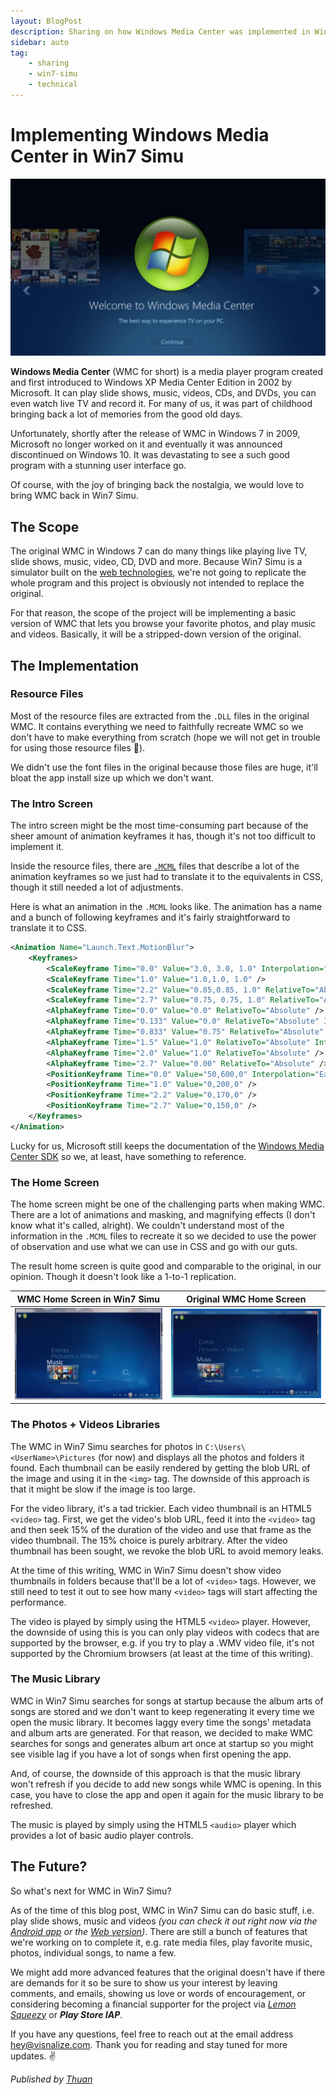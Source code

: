 ```yaml
---
layout: BlogPost
description: Sharing on how Windows Media Center was implemented in Win7 Simu.
sidebar: auto
tag:
    - sharing
    - win7-simu
    - technical
---
```


# Implementing Windows Media Center in Win7 Simu

<m-blog-meta />

![Windows Media Center Intro](/assets/covers/win7-simu-windows-media-center.jpg)

__Windows Media Center__ (WMC for short) is a media player program created and first introduced to Windows XP Media Center Edition in 2002 by Microsoft. It can play slide shows, music, videos, CDs, and DVDs, you can even watch live TV and record it. For many of us, it was part of childhood bringing back a lot of memories from the good old days.

Unfortunately, shortly after the release of WMC in Windows 7 in 2009, Microsoft no longer worked on it and eventually it was announced discontinued on Windows 10. It was devastating to see a such good program with a stunning user interface go.

Of course, with the joy of bringing back the nostalgia, we would love to bring WMC back in Win7 Simu.

## The Scope

The original WMC in Windows 7 can do many things like playing live TV, slide shows, music, video, CD, DVD and more. Because Win7 Simu is a simulator built on the [web technologies](./building-win7-simu.md#the-tech-stack), we're not going to replicate the whole program and this project is obviously not intended to replace the original.

For that reason, the scope of the project will be implementing a basic version of WMC that lets you browse your favorite photos, and play music and videos. Basically, it will be a stripped-down version of the original.

## The Implementation

### Resource Files

Most of the resource files are extracted from the `.DLL` files in the original WMC. It contains everything we need to faithfully recreate WMC so we don't have to make everything from scratch (hope we will not get in trouble for using those resource files 👀).

We didn't use the font files in the original because those files are huge, it'll bloat the app install size up which we don't want.

### The Intro Screen

The intro screen might be the most time-consuming part because of the sheer amount of animation keyframes it has, though it's not too difficult to implement it.

Inside the resource files, there are [`.MCML`](https://learn.microsoft.com/en-us/previous-versions/windows/desktop/windows-media-center-sdk/bb189388(v=msdn.10)) files that describe a lot of the animation keyframes so we just had to translate it to the equivalents in CSS, though it still needed a lot of adjustments.

Here is what an animation in the `.MCML` looks like. The animation has a name and a bunch of following keyframes and it's fairly straightforward to translate it to CSS.

```xml
<Animation Name="Launch.Text.MotionBlur">
    <Keyframes>
        <ScaleKeyframe Time="0.0" Value="3.0, 3.0, 1.0" Interpolation="EaseIn, 2.0, 0.80" />
        <ScaleKeyframe Time="1.0" Value="1.0,1.0, 1.0" />
        <ScaleKeyframe Time="2.2" Value="0.85,0.85, 1.0" RelativeTo="Absolute" />
        <ScaleKeyframe Time="2.7" Value="0.75, 0.75, 1.0" RelativeTo="Absolute" />
        <AlphaKeyframe Time="0.0" Value="0.0" RelativeTo="Absolute" />
        <AlphaKeyframe Time="0.133" Value="0.0" RelativeTo="Absolute" Interpolation="SCurve" />
        <AlphaKeyframe Time="0.833" Value="0.75" RelativeTo="Absolute" />
        <AlphaKeyframe Time="1.5" Value="1.0" RelativeTo="Absolute" Interpolation="SCurve" />
        <AlphaKeyframe Time="2.0" Value="1.0" RelativeTo="Absolute" />
        <AlphaKeyframe Time="2.7" Value="0.00" RelativeTo="Absolute" />
        <PositionKeyframe Time="0.0" Value="50,600,0" Interpolation="EaseIn, 2.0, 0.80" />
        <PositionKeyframe Time="1.0" Value="0,200,0" />
        <PositionKeyframe Time="2.2" Value="0,170,0" />
        <PositionKeyframe Time="2.7" Value="0,150,0" />
    </Keyframes>
</Animation>
```

Lucky for us, Microsoft still keeps the documentation of the [Windows Media Center SDK](https://learn.microsoft.com/en-us/previous-versions/windows/desktop/windows-media-center-sdk/ms818424(v=msdn.10)) so we, at least, have something to reference.

### The Home Screen

The home screen might be one of the challenging parts when making WMC. There are a lot of animations and masking, and magnifying effects (I don't know what it's called, alright). We couldn't understand most of the information in the `.MCML` files to recreate it so we decided to use the power of observation and use what we can use in CSS and go with our guts.

The result home screen is quite good and comparable to the original, in our opinion. Though it doesn't look like a 1-to-1 replication.

WMC Home Screen in Win7 Simu | Original WMC Home Screen
:-:|:-:
![Windows Media Center Home Screen in Win7 Simu](./img/win7-simu-window-media-center/wmc-homescreen-win7simu.png) | ![Original Windows Media Center Home Screen in Windows 7](./img/win7-simu-window-media-center/wmc-homescreen-original.png)

### The Photos + Videos Libraries

The WMC in Win7 Simu searches for photos in `C:\Users\<UserName>\Pictures` (for now) and displays all the photos and folders it found. Each thumbnail can be easily rendered by getting the blob URL of the image and using it in the `<img>` tag. The downside of this approach is that it might be slow if the image is too large.

For the video library, it's a tad trickier. Each video thumbnail is an HTML5 `<video>` tag. First, we get the video's blob URL, feed it into the `<video>` tag and then seek 15% of the duration of the video and use that frame as the video thumbnail. The 15% choice is purely arbitrary. After the video thumbnail has been sought, we revoke the blob URL to avoid memory leaks.

At the time of this writing, WMC in Win7 Simu doesn't show video thumbnails in folders because that'll be a lot of `<video>` tags. However, we still need to test it out to see how many `<video>` tags will start affecting the performance.

The video is played by simply using the HTML5 `<video>` player. However, the downside of using this is you can only play videos with codecs that are supported by the browser, e.g. if you try to play a .WMV video file, it's not supported by the Chromium browsers (at least at the time of this writing).

### The Music Library

WMC in Win7 Simu searches for songs at startup because the album arts of songs are stored and we don't want to keep regenerating it every time we open the music library. It becomes laggy every time the songs' metadata and album arts are generated. For that reason, we decided to make WMC searches for songs and generates album art once at startup so you might see visible lag if you have a lot of songs when first opening the app.

And, of course, the downside of this approach is that the music library won't refresh if you decide to add new songs while WMC is opening. In this case, you have to close the app and open it again for the music library to be refreshed.

The music is played by simply using the HTML5 `<audio>` player which provides a lot of basic audio player controls.

## The Future?

So what's next for WMC in Win7 Simu?

As of the time of this blog post, WMC in Win7 Simu can do basic stuff, i.e. play slide shows, music and videos _(you can check it out right now via the [Android app](https://play.google.com/store/apps/details?id=com.visnalize.win7simu) or the [Web version](https://win7simu.visnalize.com))_. There are still a bunch of features that we're working on to complete it, e.g. rate media files, play favorite music, photos, individual songs, to name a few.

We might add more advanced features that the original doesn't have if there are demands for it so be sure to show us your interest by leaving comments, and emails, showing us love or words of encouragement, or considering becoming a financial supporter for the project via [_Lemon Squeezy_](https://store.visnalize.com/) or ___Play Store IAP___.

If you have any questions, feel free to reach out at the email address [hey@visnalize.com](mailto:hey@visnalize.com). Thank you for reading and stay tuned for more updates. ✌

_Published by [Thuan](https://hohaicongthuan.github.io/)_

<m-blog-tag-list :tags="$page.frontmatter.tag" showIcon />
